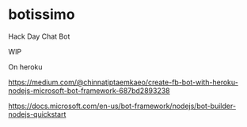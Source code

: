 # botissimo
Hack Day Chat Bot

WIP

On heroku


https://medium.com/@chinnatiptaemkaeo/create-fb-bot-with-heroku-nodejs-microsoft-bot-framework-687bd2893238

https://docs.microsoft.com/en-us/bot-framework/nodejs/bot-builder-nodejs-quickstart
